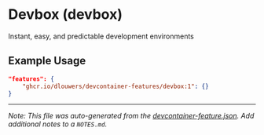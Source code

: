 
# Devbox (devbox)

Instant, easy, and predictable development environments

## Example Usage

```json
"features": {
    "ghcr.io/dlouwers/devcontainer-features/devbox:1": {}
}
```





---

_Note: This file was auto-generated from the [devcontainer-feature.json](https://github.com/dlouwers/devcontainer-features/blob/main/src/devbox/devcontainer-feature.json).  Add additional notes to a `NOTES.md`._
